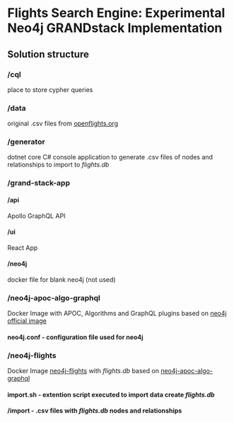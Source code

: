 # Flights Search Engine: Experimental Neo4j GRANDstack Implementation

## Solution structure

### /cql
place to store cypher queries
 
### /data
original .csv files from [openflights.org](openflights.org)

### /generator
dotnet core C# console application to generate .csv files of nodes and relationships to import to *flights.db*

### /grand-stack-app
#### /api
Apollo GraphQL API
#### /ui
React App
#### /neo4j
docker file for blank neo4j (not used)

### /neo4j-apoc-algo-graphql
Docker Image  with APOC,  Algorithms and GraphQL plugins based on [neo4j official image](https://hub.docker.com/_/neo4j)
#### neo4j.conf - configuration file used for neo4j

### /neo4j-flights
Docker Image [neo4j-flights](https://hub.docker.com/r/vladbatushkov/neo4j-flights) with *flights.db* based on [neo4j-apoc-algo-graphql](https://hub.docker.com/r/vladbatushkov/neo4j-apoc-algo-graphql)
#### import.sh - extention script executed to import data create *flights.db* 
#### /import - .csv files with *flights.db* nodes and relationships
